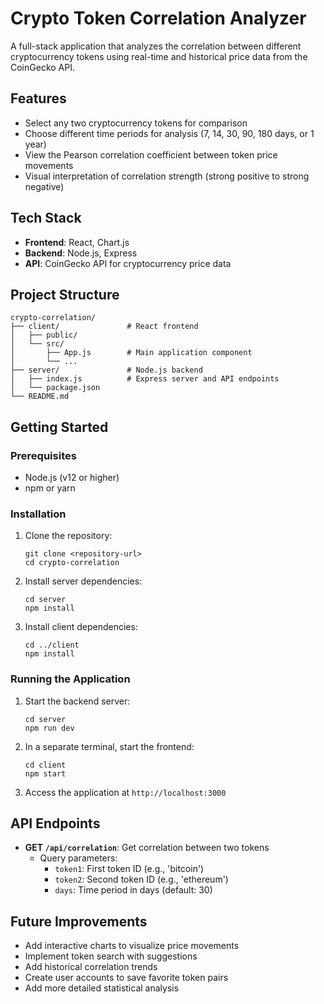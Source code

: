 # Crypto Token Correlation Analyzer

A full-stack application that analyzes the correlation between different cryptocurrency tokens using real-time and historical price data from the CoinGecko API.

## Features

- Select any two cryptocurrency tokens for comparison
- Choose different time periods for analysis (7, 14, 30, 90, 180 days, or 1 year)
- View the Pearson correlation coefficient between token price movements
- Visual interpretation of correlation strength (strong positive to strong negative)

## Tech Stack

- **Frontend**: React, Chart.js
- **Backend**: Node.js, Express
- **API**: CoinGecko API for cryptocurrency price data

## Project Structure

```
crypto-correlation/
├── client/               # React frontend
│   ├── public/
│   └── src/
│       ├── App.js        # Main application component
│       └── ...
├── server/               # Node.js backend
│   ├── index.js          # Express server and API endpoints
│   └── package.json
└── README.md
```

## Getting Started

### Prerequisites

- Node.js (v12 or higher)
- npm or yarn

### Installation

1. Clone the repository:
   ```
   git clone <repository-url>
   cd crypto-correlation
   ```

2. Install server dependencies:
   ```
   cd server
   npm install
   ```

3. Install client dependencies:
   ```
   cd ../client
   npm install
   ```

### Running the Application

1. Start the backend server:
   ```
   cd server
   npm run dev
   ```

2. In a separate terminal, start the frontend:
   ```
   cd client
   npm start
   ```

3. Access the application at `http://localhost:3000`

## API Endpoints

- **GET `/api/correlation`**: Get correlation between two tokens
  - Query parameters: 
    - `token1`: First token ID (e.g., 'bitcoin')
    - `token2`: Second token ID (e.g., 'ethereum')
    - `days`: Time period in days (default: 30)

## Future Improvements

- Add interactive charts to visualize price movements
- Implement token search with suggestions
- Add historical correlation trends
- Create user accounts to save favorite token pairs
- Add more detailed statistical analysis
